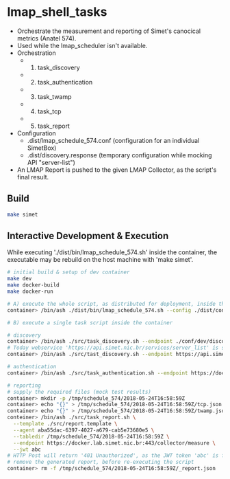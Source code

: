 # lmap_shell_tasks

- Orchestrate the measurement and reporting of Simet's canocical metrics (Anatel 574).
- Used while the lmap_scheduler isn't available.
- Orchestration
  - 1. task_discovery
  - 2. task_authentication
  - 3. task_twamp
  - 4. task_tcp
  - 5. task_report
- Configuration
  - .dist/lmap_schedule_574.conf (configuration for an individual SimetBox)
  - .dist/discovery.response (temporary configuration while mocking API "server-list")
- An LMAP Report is pushed to the given LMAP Collector, as the script's final result.

## Build

```sh
make simet
```

## Interactive Development & Execution

While executing './dist/bin/lmap_schedule_574.sh' inside the container,
the executable may be rebuild on the host machine with 'make simet'.

```sh
# initial build & setup of dev container
make dev
make docker-build
make docker-run

# A) execute the whole script, as distributed for deployment, inside the container
container> /bin/ash ./dist/bin/lmap_schedule_574.sh --config ./dist/conf/lmap_schedule_574.conf 

# B) execute a single task script inside the container

# discovery
container> /bin/ash ./src/task_discovery.sh --endpoint ./conf/dev/discovery.response
# Today webservice 'https://api.simet.nic.br/services/server_list' is still not deployed.
container> /bin/ash ./src/tast_discovery.sh --endpoint https://api.simet.nic.br/services/server_list 

# authentication
container> /bin/ash ./src/task_authentication.sh --endpoint https://docker.lab.simet.nic.br/measure/jwt --agent aba55dac-6397-4027-a679-cab5e73680e5

# reporting
# supply the required files (mock test results)
container> mkdir -p /tmp/schedule_574/2018-05-24T16:58:59Z 
container> echo "{}" > /tmp/schedule_574/2018-05-24T16:58:59Z/tcp.json
container> echo "{}" > /tmp/schedule_574/2018-05-24T16:58:59Z/twamp.json
conteiner> /bin/ash ./src/task_report.sh \
  --template ./src/report.template \
  --agent aba55dac-6397-4027-a679-cab5e73680e5 \
  --tabledir /tmp/schedule_574/2018-05-24T16:58:59Z \
  --endpoint https://docker.lab.simet.nic.br:443/collector/measure \
  --jwt abc
# HTTP Post will return '401 Unauthorized', as the JWT token 'abc' is fake
# remove the generated report, before re-executing the script
container> rm -f /tmp/schedule_574/2018-05-24T16:58:59Z/_report.json
```

